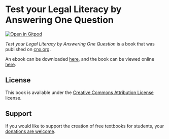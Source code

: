 # Test your Legal Literacy by Answering One Question

[![Open in Gitpod](https://gitpod.io/button/open-in-gitpod.svg)](https://gitpod.io/from-referrer/)

_Test your Legal Literacy by Answering One Question_ is a book that was published on [cnx.org](https://cnx.org/).

An ebook can be downloaded [here](https://github.com/cnx-user-books/cnxbook-test-your-legal-literacy-by-answering-one-question/releases/latest), and the book can be viewed online [here](https://github.com/cnx-user-books/cnxbook-test-your-legal-literacy-by-answering-one-question/releases/latest).

## License
This book is available under the [Creative Commons Attribution License](./LICENSE) license.

## Support
If you would like to support the creation of free textbooks for students, your [donations are welcome](https://riceconnect.rice.edu/donation/support-openstax-banner).
